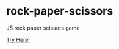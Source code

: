 # rock-paper-scissors

JS rock paper scissors game

[Try Here!](https://joshtkx.github.io/rock-paper-scissors/)